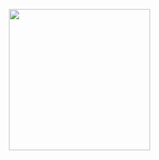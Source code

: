 <p align="center">
  <img width="250" src="https://media4.giphy.com/media/v1.Y2lkPTc5MGI3NjExNml0YnVxZjBueWFhMWw0bmMxeXFmb296ZnN4a2N2Y2JoeGVyZDNyaSZlcD12MV9pbnRlcm5hbF9naWZfYnlfaWQmY3Q9cw/cO996kmAV0nLK0CpDE/giphy.gif">
</p>
